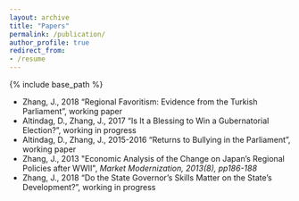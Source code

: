 ```yaml
---
layout: archive
title: "Papers"
permalink: /publication/
author_profile: true
redirect_from:
- /resume
---
```


{% include base_path %}

* Zhang, J., 2018 “Regional Favoritism: Evidence from the Turkish Parliament”, working paper 
* Altindag, D., Zhang, J., 2017 “Is It a Blessing to Win a Gubernatorial Election?”, working in progress
* Altindag, D., Zhang, J., 2015-2016 “Returns to Bullying in the Parliament”, working paper
* Zhang, J., 2013 "Economic Analysis of the Change on Japan’s Regional Policies after WWII", _Market Modernization, 2013(8), pp186-188_
* Zhang, J., 2018 “Do the State Governor’s Skills Matter on the State’s Development?”, working in progress
